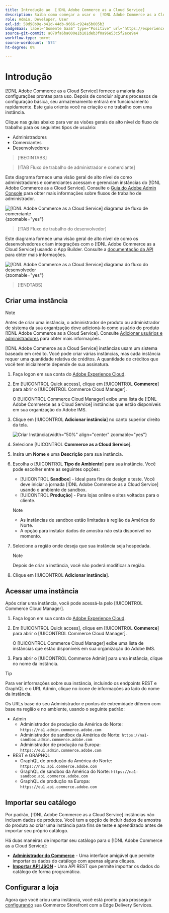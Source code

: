 ```yaml
---
title: Introdução ao  [!DNL Adobe Commerce as a Cloud Service]
description: Saiba como começar a usar o  [!DNL Adobe Commerce as a Cloud Service].
role: Admin, Developer, User
exl-id: 58d98b9e-b41d-44db-9666-c924a5b005b3
badgeSaas: label="Somente SaaS" type="Positive" url="https://experienceleague.adobe.com/en/docs/commerce/user-guides/product-solutions" tooltip="Aplicável somente a projetos do Adobe Commerce as a Cloud Service e do Adobe Commerce Optimizer (infraestrutura SaaS gerenciada pela Adobe)."
source-git-commit: a070fa6ba000e1b101deb3f0a96e53c5f2ece9a4
workflow-type: tm+mt
source-wordcount: '574'
ht-degree: 0%

---
```


# Introdução

[!DNL Adobe Commerce as a Cloud Service] fornece a maioria das configurações prontas para uso. Depois de concluir alguns processos de configuração básica, seu armazenamento entrará em funcionamento rapidamente. Este guia orienta você na criação e no trabalho com uma instância.

Clique nas guias abaixo para ver as visões gerais de alto nível do fluxo de trabalho para os seguintes tipos de usuário:

* Administradores
* Comerciantes
* Desenvolvedores

>[!BEGINTABS]

>[!TAB Fluxo de trabalho de administrador e comerciante]

Este diagrama fornece uma visão geral de alto nível de como administradores e comerciantes acessam e gerenciam instâncias do [!DNL Adobe Commerce as a Cloud Service]. Consulte o [Guia do Adobe Admin Console](https://helpx.adobe.com/enterprise/admin-guide.html) para obter mais informações sobre fluxos de trabalho de administrador.

![[!DNL Adobe Commerce as a Cloud Service] diagrama de fluxo de comerciante](./assets/merchant-flow.svg){zoomable="yes"}

>[!TAB Fluxo de trabalho do desenvolvedor]

Este diagrama fornece uma visão geral de alto nível de como os desenvolvedores criam integrações com o [!DNL Adobe Commerce as a Cloud Service] usando o App Builder. Consulte a [documentação da API](https://developer.adobe.com/commerce/webapi/rest/) para obter mais informações.

![[!DNL Adobe Commerce as a Cloud Service] diagrama do fluxo do desenvolvedor](./assets/developer-flow.svg){zoomable="yes"}

>[!ENDTABS]

## Criar uma instância

>[!NOTE]
>
>Antes de criar uma instância, o administrador de produto ou administrador de sistema da sua organização deve adicioná-lo como usuário do produto [!DNL Adobe Commerce as a Cloud Service]. Consulte [Adicionar usuários e administradores](./user-management.md#add-users-and-admins) para obter mais informações.

[!DNL Adobe Commerce as a Cloud Service] instâncias usam um sistema baseado em crédito. Você pode criar várias instâncias, mas cada instância requer uma quantidade relativa de créditos. A quantidade de créditos que você tem inicialmente depende de sua assinatura.

1. Faça logon em sua conta do [Adobe Experience Cloud](https://experience.adobe.com/).

1. Em [!UICONTROL Quick access], clique em [!UICONTROL **Commerce**] para abrir o [!UICONTROL Commerce Cloud Manager].

   O [!UICONTROL Commerce Cloud Manager] exibe uma lista de [!DNL Adobe Commerce as a Cloud Service] instâncias que estão disponíveis em sua organização do Adobe IMS.

1. Clique em [!UICONTROL **Adicionar instância**] no canto superior direito da tela.

   ![Criar Instância](./assets/create-instance.png){width="50%" align="center" zoomable="yes"}

1. Selecione [!UICONTROL **Commerce as a Cloud Service**].

1. Insira um **Nome** e uma **Descrição** para sua instância.

1. Escolha o [!UICONTROL **Tipo de Ambiente**] para sua instância. Você pode escolher entre as seguintes opções:

   * [!UICONTROL **Sandbox**] - Ideal para fins de design e teste. Você deve iniciar a jornada [!DNL Adobe Commerce as a Cloud Service] usando o ambiente de sandbox.
   * [!UICONTROL **Produção**] - Para lojas online e sites voltados para o cliente.

   >[!NOTE]
   >
   >* As instâncias de sandbox estão limitadas à região da América do Norte.
   >* A opção para instalar dados de amostra não está disponível no momento.

1. Selecione a região onde deseja que sua instância seja hospedada.

   >[!NOTE]
   >
   >Depois de criar a instância, você não poderá modificar a região.

1. Clique em [!UICONTROL **Adicionar instância**].

## Acessar uma instância

Após criar uma instância, você pode acessá-la pelo [!UICONTROL Commerce Cloud Manager].

1. Faça logon em sua conta do [Adobe Experience Cloud](https://experience.adobe.com/).

1. Em [!UICONTROL Quick access], clique em [!UICONTROL **Commerce**] para abrir o [!UICONTROL Commerce Cloud Manager].

   O [!UICONTROL Commerce Cloud Manager] exibe uma lista de instâncias que estão disponíveis em sua organização do Adobe IMS.

1. Para abrir o [!UICONTROL Commerce Admin] para uma instância, clique no nome da instância.

>[!TIP]
>
>Para ver informações sobre sua instância, incluindo os endpoints REST e GraphQL e o URL Admin, clique no ícone de informações ao lado do nome da instância.

Os URLs base do seu Administrador e pontos de extremidade diferem com base na região e no ambiente, usando o seguinte padrão:

* Admin
   * Administrador de produção da América do Norte: `https://na1.admin.commerce.adobe.com`
   * Administrador de sandbox da América do Norte: `https://na1-sandbox.admin.commerce.adobe.com`
   * Administrador de produção na Europa: `https://eu1.admin.commerce.adobe.com`
* REST e GRAPHQL
   * GraphQL de produção da América do Norte: `https://na1.api.commerce.adobe.com`
   * GraphQL de sandbox da América do Norte: `https://na1-sandbox.api.commerce.adobe.com`
   * GraphQL de produção na Europa: `https://eu1.api.commerce.adobe.com`

## Importar seu catálogo

Por padrão, [!DNL Adobe Commerce as a Cloud Service] instâncias não incluem dados de produtos. Você tem a opção de incluir dados de amostra do produto ao criar uma instância para fins de teste e aprendizado antes de importar seu próprio catálogo.

Há duas maneiras de importar seu catálogo para o [!DNL Adobe Commerce as a Cloud Service]:

* [**Administrador do Commerce**](https://experienceleague.adobe.com/en/docs/commerce-admin/systems/data-transfer/import/data-import) - Uma interface amigável que permite importar os dados do catálogo com apenas alguns cliques.
* [**Importar API JSON**](https://developer.adobe.com/commerce/webapi/rest/modules/import/#import-json-api) - Uma API REST que permite importar os dados do catálogo de forma programática.

<!-- TODO

- Add guidance about how to choose which method to use
- Add guidance for new vs existing customers (cross-reference OR and _include file for migration content)

-->

## Configurar a loja

Agora que você criou uma instância, você está pronto para prosseguir [configurando](storefront.md) sua Commerce Storefront com a Edge Delivery Services.
